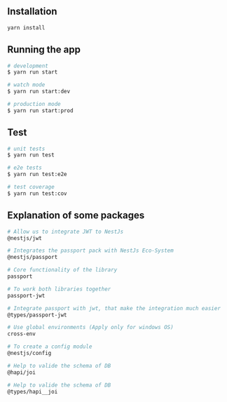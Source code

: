 ## Installation

```bash
yarn install
```

## Running the app

```bash
# development
$ yarn run start

# watch mode
$ yarn run start:dev

# production mode
$ yarn run start:prod
```

## Test

```bash
# unit tests
$ yarn run test

# e2e tests
$ yarn run test:e2e

# test coverage
$ yarn run test:cov
```

## Explanation of some packages

```bash
# Allow us to integrate JWT to NestJs
@nestjs/jwt

# Integrates the passport pack with NestJs Eco-System
@nestjs/passport 

# Core functionality of the library
passport 

# To work both libraries together
passport-jwt

# Integrate passport with jwt, that make the integration much easier
@types/passport-jwt

# Use global environments (Apply only for windows OS)
cross-env

# To create a config module
@nestjs/config

# Help to valide the schema of DB
@hapi/joi

# Help to valide the schema of DB
@types/hapi__joi
```
